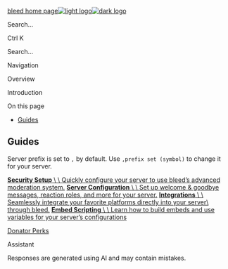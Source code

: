 [bleed home page![light logo](https://bleed.bot/bleed.png)![dark logo](https://bleed.bot/bleed.png)](https://docs.bleed.bot/)

Search...

Ctrl K

Search...

Navigation

Overview

Introduction

On this page

- [Guides](https://docs.bleed.bot/overview/introduction#guides)

## [​](https://docs.bleed.bot/overview/introduction\#guides)  Guides

Server prefix is set to `,` by default. Use `,prefix set (symbol)` to change
it for your server.

[**Security Setup** \\
\\
Quickly configure your server to use bleed’s advanced moderation system.](https://docs.bleed.bot/security) [**Server Configuration** \\
\\
Set up welcome & goodbye messages, reaction roles, and more for your server.](https://docs.bleed.bot/configuration) [**Integrations** \\
\\
Seamlessly integrate your favorite platforms directly into your server\\
through bleed.](https://docs.bleed.bot/integrations) [**Embed Scripting** \\
\\
Learn how to build embeds and use variables for your server’s configurations](https://docs.bleed.bot/resources/scripting)

[Donator Perks](https://docs.bleed.bot/overview/donator-perks)

Assistant

Responses are generated using AI and may contain mistakes.